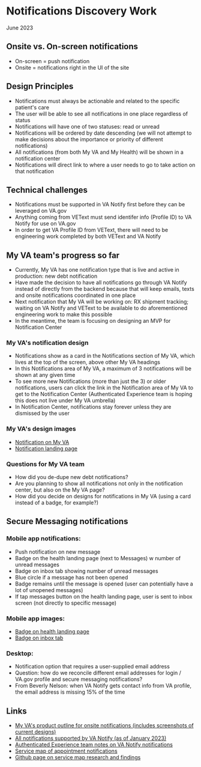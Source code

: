 # Notifications Discovery Work
June 2023

## Onsite vs. On-screen notifications
- On-screen = push notification
- Onsite = notifications right in the UI of the site

## Design Principles
- Notifications must always be actionable and related to the specific patient's care
- The user will be able to see all notifications in one place regardless of status
- Notifications will have one of two statuses: read or unread
- Notifications will be ordered by date descending (we will not attempt to make decisions about the importance or priority of different notifications)
- All notifications (from both My VA and My Health) will be shown in a notification center
- Notifications will direct link to where a user needs to go to take action on that notification

## Technical challenges
- Notifications must be supported in VA Notify first before they can be leveraged on VA.gov
- Anything coming from VEText must send identifer info (Profile ID) to VA Notify for use on VA.gov
- In order to get VA Profile ID from VEText, there will need to be engineering work completed by both VEText and VA Notify 

## My VA team's progress so far
- Currently, My VA has one notification type that is live and active in production: new debt notification
- Have made the decision to have all notifications go through VA Notify instead of directly from the backend because that will keep emails, texts and onsite notifications coordinated in one place
- Next notification that My VA will be working on: RX shipment tracking; waiting on VA Notify and VEText to be available to do aforementioned engineering work to make this possible
- In the meantime, the team is focusing on designing an MVP for Notification Center

### My VA's notification design
- Notifications show as a card in the Notifications section of My VA, which lives at the top of the screen, above other My VA headings
- In this Notifications area of My VA, a maximum of 3 notifications will be shown at any given time
- To see more new Notifications (more than just the 3) or older notifications, users can click the link in the Notification area of My VA to get to the Notification Center (Authenticated Experience team is hoping this does not live under My VA umbrella)
- In Notification Center, notifications stay forever unless they are dismissed by the user

### My VA's design images
- [Notification on My VA](https://images.zenhubusercontent.com/629a1db0e70457da479e69ae/eba3004d-05ff-43a9-8d0b-0693a4edf02a)
- [Notification landing page](https://images.zenhubusercontent.com/629a1db0e70457da479e69ae/62773669-6f4d-4e9f-a421-0fe32b5f4a7a)

### Questions for My VA team
- How did you de-dupe new debt notifications?
- Are you planning to show all notifications not only in the notification center, but also on the My VA page?
- How did you decide on designs for notifications in My VA (using a card instead of a badge, for example?)

## Secure Messaging notifications
### Mobile app notifications:
- Push notification on new message
- Badge on the health landing page (next to Messages) w number of unread messages
- Badge on inbox tab showing number of unread messages
- Blue circle if a message has not been opened
- Badge remains until the message is opened (user can potentially have a lot of unopened messages)
- If tap messages button on the health landing page, user is sent to inbox screen (not directly to specific message)
### Mobile app images:
- [Badge on health landing page](https://github-production-user-asset-6210df.s3.amazonaws.com/58444931/245580811-08ec891f-229c-4f2b-a70e-a9481564f7c3.PNG)
- [Badge on inbox tab](https://github-production-user-asset-6210df.s3.amazonaws.com/58444931/245580852-19857d83-f0dc-4317-9f5e-ddcdb1e59de6.PNG)

### Desktop:
- Notification option that requires a user-supplied email address
- Question: how do we reconcile different email addresses for login / VA.gov profile and secure messaging notifications?
- From Beverly Nelson: when VA Notify gets contact info from VA profile, the email address is missing 15% of the time

## Links
- [My VA's product outline for onsite notifications (includes screenshots of current designs)](https://github.com/department-of-veterans-affairs/va.gov-team/tree/master/products/identity-personalization/onsite-notifications)
- [All notifications supported by VA Notify (as of January 2023)](https://docs.google.com/spreadsheets/d/1E7JupFC2i6XUzlOxbWwTbIJZ6AxRUz-m/edit#gid=1231731113)
- [Authenticated Experience team notes on VA Notify notifications](https://github.com/department-of-veterans-affairs/va.gov-team/blob/master/products/identity-personalization/onsite-notifications/2023-scaling-onsite-notifications/product/shared-notes-existing-notifications-to-review.md)
- [Service map of appointment notifications](https://app.mural.co/t/adhoccorporateworkspace2583/m/adhoccorporateworkspace2583/1649696758581/a12e35b635ef11d25ff389fe6651b1e63026b68c?wid=0-1664898146419&outline=open&sender=ua13e567cb5c4221acaa14949)
- [Github page on service map research and findings](https://github.com/department-of-veterans-affairs/va.gov-team-sensitive/blob/master/products/health-care/appointments/research/2021-10-appointment-notifications-service-map/research-findings.md#appendix-related-studies)
